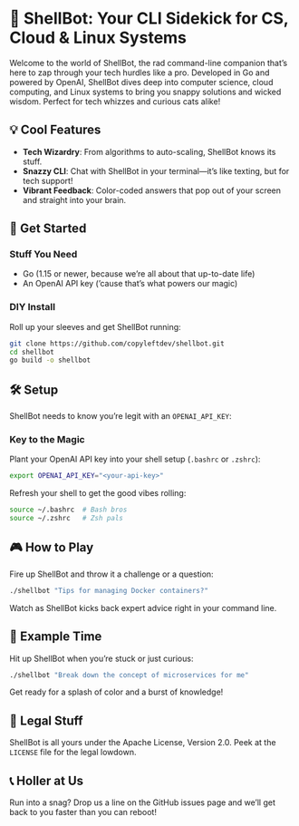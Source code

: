 # 🚀 ShellBot: Your CLI Sidekick for CS, Cloud & Linux Systems

Welcome to the world of ShellBot, the rad command-line companion that’s here to zap through your tech hurdles like a pro. Developed in Go and powered by OpenAI, ShellBot dives deep into computer science, cloud computing, and Linux systems to bring you snappy solutions and wicked wisdom. Perfect for tech whizzes and curious cats alike!

## 💡 Cool Features

- **Tech Wizardry**: From algorithms to auto-scaling, ShellBot knows its stuff.
- **Snazzy CLI**: Chat with ShellBot in your terminal—it’s like texting, but for tech support!
- **Vibrant Feedback**: Color-coded answers that pop out of your screen and straight into your brain.

## 🎒 Get Started

### Stuff You Need

- Go (1.15 or newer, because we’re all about that up-to-date life)
- An OpenAI API key (’cause that’s what powers our magic)

### DIY Install

Roll up your sleeves and get ShellBot running:

```bash
git clone https://github.com/copyleftdev/shellbot.git
cd shellbot
go build -o shellbot
```

## 🛠 Setup

ShellBot needs to know you’re legit with an `OPENAI_API_KEY`:

### Key to the Magic

Plant your OpenAI API key into your shell setup (`.bashrc` or `.zshrc`):

```bash
export OPENAI_API_KEY="<your-api-key>"
```

Refresh your shell to get the good vibes rolling:

```bash
source ~/.bashrc  # Bash bros
source ~/.zshrc   # Zsh pals
```

## 🎮 How to Play

Fire up ShellBot and throw it a challenge or a question:

```bash
./shellbot "Tips for managing Docker containers?"
```

Watch as ShellBot kicks back expert advice right in your command line.

## 🎤 Example Time

Hit up ShellBot when you’re stuck or just curious:

```bash
./shellbot "Break down the concept of microservices for me"
```

Get ready for a splash of color and a burst of knowledge!


## 📜 Legal Stuff

ShellBot is all yours under the Apache License, Version 2.0. Peek at the `LICENSE` file for the legal lowdown.

## 📞 Holler at Us

Run into a snag? Drop us a line on the GitHub issues page and we’ll get back to you faster than you can reboot!
